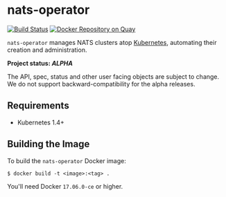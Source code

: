 # nats-operator

[![Build Status](https://travis-ci.org/pires/nats-operator.svg?branch=master)](https://travis-ci.org/pires/nats-operator)
[![Docker Repository on Quay](https://quay.io/repository/pires/nats-operator/status "Docker Repository on Quay")](https://quay.io/repository/pires/nats-operator)

`nats-operator` manages NATS clusters atop [Kubernetes][k8s-home], automating their creation and administration.

**Project status: *ALPHA***

The API, spec, status and other user facing objects are subject to change.
We do not support backward-compatibility for the alpha releases.

## Requirements

- Kubernetes 1.4+

[k8s-home]: http://kubernetes.io

## Building the Image

To build the `nats-operator` Docker image:

```
$ docker build -t <image>:<tag> .
```

You'll need Docker `17.06.0-ce` or higher.
